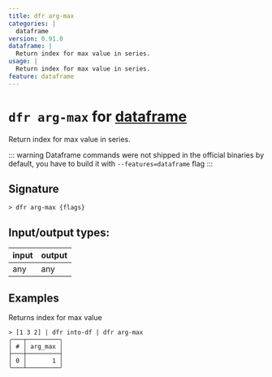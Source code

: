```yaml
---
title: dfr arg-max
categories: |
  dataframe
version: 0.91.0
dataframe: |
  Return index for max value in series.
usage: |
  Return index for max value in series.
feature: dataframe
---
```

<!-- This file is automatically generated. Please edit the command in https://github.com/nushell/nushell instead. -->

# `dfr arg-max` for [dataframe](/commands/categories/dataframe.md)

<div class='command-title'>Return index for max value in series.</div>

::: warning
Dataframe commands were not shipped in the official binaries by default, you have to build it with `--features=dataframe` flag
:::

## Signature

```> dfr arg-max {flags} ```


## Input/output types:

| input | output |
| ----- | ------ |
| any   | any    |

## Examples

Returns index for max value
```nu
> [1 3 2] | dfr into-df | dfr arg-max
╭───┬─────────╮
│ # │ arg_max │
├───┼─────────┤
│ 0 │       1 │
╰───┴─────────╯

```
